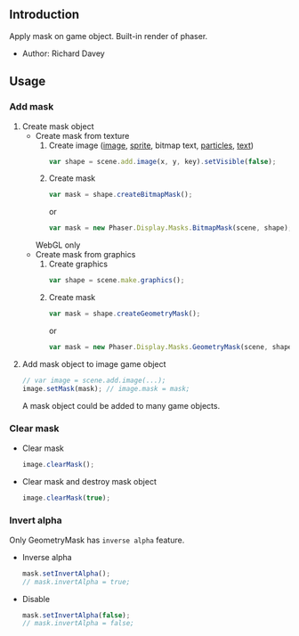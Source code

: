 ## Introduction

Apply mask on game object. Built-in render of phaser.

- Author: Richard Davey

## Usage

### Add mask

1. Create mask object
    - Create mask from texture
        1. Create image ([image](image.md), [sprite](sprite.md), bitmap text, [particles](particles.md), [text](text.md))
            ```javascript
            var shape = scene.add.image(x, y, key).setVisible(false);
            ```
        1. Create mask
            ```javascript
            var mask = shape.createBitmapMask();
            ```
            or
            ```javascript
            var mask = new Phaser.Display.Masks.BitmapMask(scene, shape);
            ```
        WebGL only
    - Create mask from graphics
        1. Create graphics
            ```javascript
            var shape = scene.make.graphics();
            ```
        1. Create mask
            ```javascript
            var mask = shape.createGeometryMask();
            ```
            or
            ```javascript
            var mask = new Phaser.Display.Masks.GeometryMask(scene, shape);
            ```
1. Add mask object to image game object
    ```javascript
    // var image = scene.add.image(...);
    image.setMask(mask); // image.mask = mask;
    ```
    A mask object could be added to many game objects.

### Clear mask

- Clear mask
    ```javascript
    image.clearMask();
    ```
- Clear mask and destroy mask object
    ```javascript
    image.clearMask(true);
    ```

### Invert alpha

Only GeometryMask has `inverse alpha` feature.

- Inverse alpha
    ```javascript
    mask.setInvertAlpha();
    // mask.invertAlpha = true;
    ```
- Disable
    ```javascript
    mask.setInvertAlpha(false);
    // mask.invertAlpha = false;
    ```